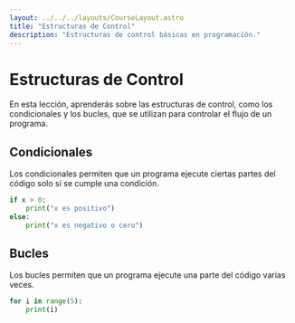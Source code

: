 ```yaml
---
layout: ../../../layouts/CourseLayout.astro
title: "Estructuras de Control"
description: "Estructuras de control básicas en programación."
---
```


# Estructuras de Control

En esta lección, aprenderás sobre las estructuras de control, como los condicionales y los bucles, que se utilizan para controlar el flujo de un programa.

## Condicionales

Los condicionales permiten que un programa ejecute ciertas partes del código solo si se cumple una condición.

```python
if x > 0:
    print("x es positivo")
else:
    print("x es negativo o cero")
```

## Bucles

Los bucles permiten que un programa ejecute una parte del código varias veces.

```python
for i in range(5):
    print(i)
```
